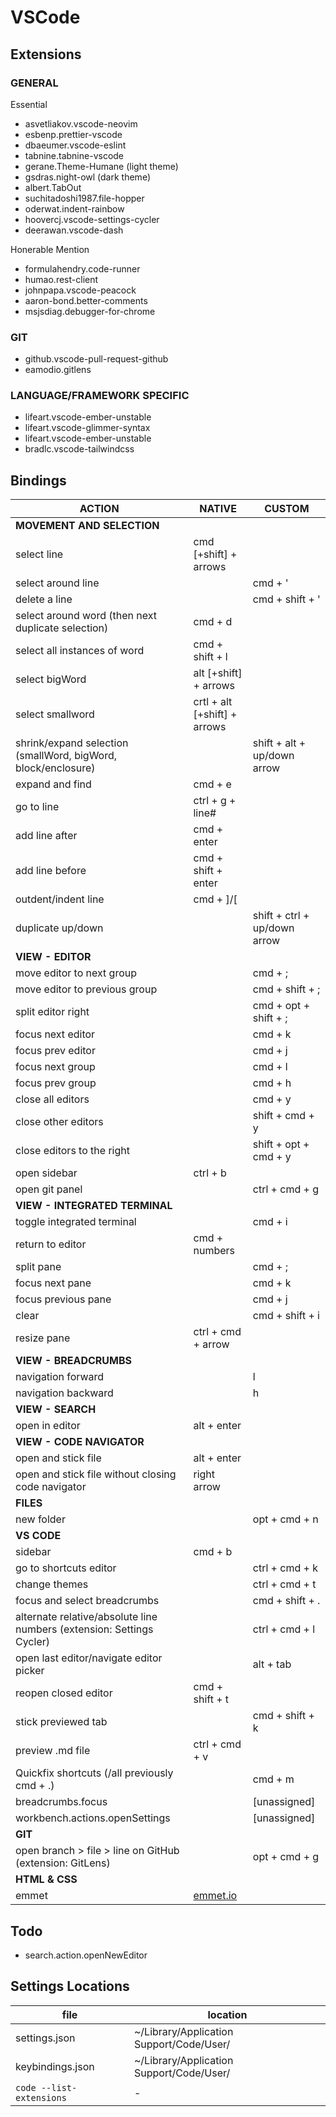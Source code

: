 # VSCode

## Extensions

### GENERAL

Essential
- asvetliakov.vscode-neovim
- esbenp.prettier-vscode
- dbaeumer.vscode-eslint
- tabnine.tabnine-vscode
- gerane.Theme-Humane (light theme)
- gsdras.night-owl (dark theme)
- albert.TabOut
- suchitadoshi1987.file-hopper
- oderwat.indent-rainbow
- hoovercj.vscode-settings-cycler
- deerawan.vscode-dash

Honerable Mention
- formulahendry.code-runner
- humao.rest-client
- johnpapa.vscode-peacock
- aaron-bond.better-comments
- msjsdiag.debugger-for-chrome

### GIT

- github.vscode-pull-request-github
- eamodio.gitlens

### LANGUAGE/FRAMEWORK SPECIFIC

- lifeart.vscode-ember-unstable
- lifeart.vscode-glimmer-syntax
- lifeart.vscode-ember-unstable
- bradlc.vscode-tailwindcss

## Bindings

| ACTION | NATIVE | CUSTOM |
| ------ | ------ | ------ |
| **MOVEMENT AND SELECTION** <!---->
| select line | cmd [+shift] + arrows
| select around line | | cmd + '
| delete a line | | cmd + shift + '
| select around word (then next duplicate selection) | cmd + d
| select all instances of word| cmd + shift + l
| select bigWord | alt [+shift] + arrows
| select smallword | crtl + alt [+shift] + arrows
| shrink/expand selection (smallWord, bigWord, block/enclosure) | | shift + alt + up/down arrow
| expand and find | cmd + e
| go to line | ctrl + g + line#
| add line after | cmd + enter
| add line before | cmd + shift + enter
| outdent/indent line | cmd + ]/[
| duplicate up/down | | shift + ctrl + up/down arrow
| **VIEW - EDITOR** <!---->
| move editor to next group | | cmd + ;
| move editor to previous group | | cmd + shift + ;
| split editor right | | cmd + opt + shift + ;
| focus next editor | | cmd + k
| focus prev editor | | cmd + j
| focus next group | | cmd + l
| focus prev group | | cmd + h
| close all editors | | cmd + y
| close other editors | | shift + cmd + y
| close editors to the right | | shift + opt + cmd + y
| open sidebar | ctrl + b
| open git panel | | ctrl + cmd + g
| **VIEW - INTEGRATED TERMINAL** <!---->
| toggle integrated terminal | | cmd + i
| return to editor | cmd + numbers |
| split pane | | cmd + ;
| focus next pane | | cmd + k
| focus previous pane | | cmd + j
| clear | | cmd + shift + i
| resize pane | ctrl + cmd + arrow
| **VIEW - BREADCRUMBS** <!---->
| navigation forward | | l
| navigation backward | | h
| **VIEW - SEARCH** <!---->
| open in editor | alt + enter
| **VIEW - CODE NAVIGATOR** <!---->
| open and stick file | alt + enter
| open and stick file without closing code navigator | right arrow
| **FILES** <!----> 
| new folder | | opt + cmd + n
| **VS CODE** <!---->
| sidebar | cmd + b |
| go to shortcuts editor | | ctrl + cmd + k
| change themes | | ctrl + cmd + t
| focus and select breadcrumbs | | cmd + shift + .
| alternate relative/absolute line numbers (extension: Settings Cycler) | | ctrl + cmd + l
| open last editor/navigate editor picker | | alt + tab
| reopen closed editor | cmd + shift + t
| stick previewed tab | | cmd + shift + k 
| preview .md file | ctrl + cmd + v
| Quickfix shortcuts (/all previously cmd + .) | | cmd + m
| breadcrumbs.focus | | [unassigned]
| workbench.actions.openSettings | | [unassigned]
| **GIT** <!---->
| open branch > file > line on GitHub (extension: GitLens) | | opt + cmd + g
| **HTML & CSS** <!---->
| emmet | [emmet.io](https://emmet.io/)

## Todo
- search.action.openNewEditor

## Settings Locations

| file                                 | location                                 |
| ------------------------------------ | ---------------------------------------- |
| settings.json | ~/Library/Application Support/Code/User/ |
| keybindings.json | ~/Library/Application Support/Code/User/ |
| `code --list-extensions` | -
